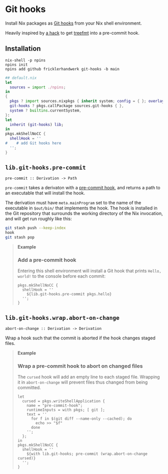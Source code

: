 # Git hooks
Install Nix packages as [Git hooks](https://git-scm.com/docs/githooks) from your Nix shell environment.

Heavily inspired by [a hack](https://git.clan.lol/clan/clan-core/src/commit/930923512c03179fe75e4209c27eb3da368e7766/scripts/pre-commit) to get [treefmt](https://github.com/numtide/treefmt) into a pre-commit hook.

## Installation

```shell-session
nix-shell -p npins
npins init
npins add github fricklerhandwerk git-hooks -b main
```

```nix
## default.nix
let
  sources = import ./npins;
in
{
  pkgs ? import sources.nixpkgs { inherit system; config = { }; overlays = [ ]; },
  git-hooks ? pkgs.callPackage sources.git-hooks { },
  system ? builtins.currentSystem,
}:
let
  inherit (git-hooks) lib;
in
pkgs.mkShellNoCC {
  shellHook = ''
#    # add Git hooks here
  '';
}
```

## `lib.git-hooks.pre-commit`

```
pre-commit :: Derivation -> Path
```

`pre-commit` takes a derivaton with a [pre-commit hook](https://git-scm.com/docs/githooks#_pre_commit), and returns a path to an executable that will install the hook.

The derivation must have `meta.mainProgram` set to the name of the executable in `$out/bin/` that implements the hook.
The hook is installed in the Git repository that surrounds the working directory of the Nix invocation, and will get run roughly like this:

```bash
git stash push --keep-index
hook
git stash pop
```

> **Example**
>
> ### Add a pre-commit hook
>
> Entering this shell environment will install a Git hook that prints `Hello, world!` to the console before each commit:
>
> ```
> pkgs.mkShellNoCC {
>   shellHook = ''
>     ${lib.git-hooks.pre-commit pkgs.hello}
>   '';
> }
> ```

## `lib.git-hooks.wrap.abort-on-change`

```
abort-on-change :: Derivation -> Derivation
```

Wrap a hook such that the commit is aborted if the hook changes staged files.

> **Example**
>
> ### Wrap a pre-commit hook to abort on changed files
>
> The `cursed` hook will add an empty line to each staged file.
> Wrapping it in `abort-on-change` will prevent files thus changed from being committed.
>
> ```
> let
>   cursed = pkgs.writeShellApplication {
>     name = "pre-commit-hook";
>     runtimeInputs = with pkgs; [ git ];
>     text = ''
>       for f in $(git diff --name-only --cached); do
>         echo >> "$f"
>       done
>     '';
>   };
> in
> pkgs.mkShellNoCC {
>   shellHook = ''
>     ${with lib.git-hooks; pre-commit (wrap.abort-on-change cursed)}
>   '';
> }
> ```

